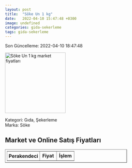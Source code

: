 ```yaml
---
layout: post
title:  "Söke Un 1 kg"
date:   2022-04-10 15:47:48 +0300
image: undefined
categories: gida-sekerleme
tags: gida-sekerleme
---
```


Son Güncelleme: 2022-04-10 18:47:48

<img src="undefined" width="200" alt="Söke Un 1 kg market fiyatları" />

Kategori: Gıda, Şekerleme
<br />
Marka: Söke

<h2>Market ve Online Satış Fiyatları</h2>

<table border="1" style="padding: 5px;width:80%;">
  <tr>
    <td style="padding: 5px;"><strong>Perakendeci</strong></td>
    <td><strong>Fiyat</strong></td>
    <td><strong>İşlem</strong></td>
  </tr>
  
</table>
